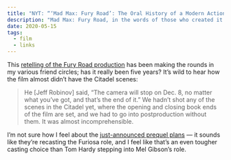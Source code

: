 ```yaml
---
title: "NYT: “‘Mad Max: Fury Road’: The Oral History of a Modern Action Classic”"
description: "Mad Max: Fury Road, in the words of those who created it."
date: 2020-05-15
tags:
  - film
  - links
--- 
```


This [retelling of the Fury Road production](https://www.nytimes.com/2020/05/12/movies/mad-max-fury-road-oral-history.html) has been making the rounds in my various friend circles; has it really been five years? It’s wild to hear how the film almost didn’t have the Citadel scenes:

> He [Jeff Robinov] said, “The camera will stop on Dec. 8, no matter what you’ve got, and that’s the end of it.” We hadn’t shot any of the scenes in the Citadel yet, where the opening and closing book ends of the film are set, and we had to go into postproduction without them. It was almost incomprehensible.

I’m not sure how I feel about the [just-announced prequel plans](https://www.nytimes.com/2020/05/14/movies/mad-max-sequel-furiosa.html) — it sounds like they’re recasting the Furiosa role, and I feel like that’s an even tougher casting choice than Tom Hardy stepping into Mel Gibson’s role.